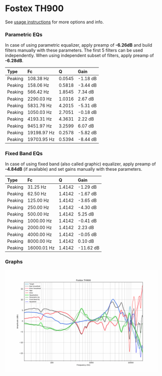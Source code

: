 # Fostex TH900
See [usage instructions](https://github.com/jaakkopasanen/AutoEq#usage) for more options and info.

### Parametric EQs
In case of using parametric equalizer, apply preamp of **-6.26dB** and build filters manually
with these parameters. The first 5 filters can be used independently.
When using independent subset of filters, apply preamp of **-6.28dB**.

| Type    | Fc          |      Q | Gain     |
|:--------|:------------|:-------|:---------|
| Peaking | 108.38 Hz   | 0.0545 | -1.18 dB |
| Peaking | 158.06 Hz   | 0.5818 | -3.44 dB |
| Peaking | 566.42 Hz   | 1.8545 | 7.34 dB  |
| Peaking | 2290.03 Hz  | 1.0316 | 2.67 dB  |
| Peaking | 5831.76 Hz  | 4.2015 | -5.31 dB |
| Peaking | 1050.03 Hz  | 2.7051 | -0.18 dB |
| Peaking | 4193.31 Hz  | 4.3631 | 2.22 dB  |
| Peaking | 9451.97 Hz  | 3.2599 | 6.07 dB  |
| Peaking | 19198.97 Hz | 0.2578 | -5.82 dB |
| Peaking | 19703.95 Hz | 0.5394 | -8.44 dB |

### Fixed Band EQs
In case of using fixed band (also called graphic) equalizer, apply preamp of **-4.84dB**
(if available) and set gains manually with these parameters.

| Type    | Fc          |      Q | Gain      |
|:--------|:------------|:-------|:----------|
| Peaking | 31.25 Hz    | 1.4142 | -1.29 dB  |
| Peaking | 62.50 Hz    | 1.4142 | -1.67 dB  |
| Peaking | 125.00 Hz   | 1.4142 | -3.65 dB  |
| Peaking | 250.00 Hz   | 1.4142 | -4.30 dB  |
| Peaking | 500.00 Hz   | 1.4142 | 5.25 dB   |
| Peaking | 1000.00 Hz  | 1.4142 | -0.41 dB  |
| Peaking | 2000.00 Hz  | 1.4142 | 2.23 dB   |
| Peaking | 4000.00 Hz  | 1.4142 | -0.05 dB  |
| Peaking | 8000.00 Hz  | 1.4142 | 0.10 dB   |
| Peaking | 16000.01 Hz | 1.4142 | -11.62 dB |

### Graphs
![](./Fostex%20TH900.png)